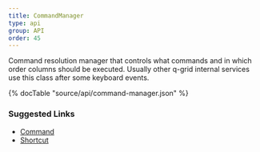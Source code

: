 ```yaml
---
title: CommandManager
type: api
group: API
order: 45
---
```

Command resolution manager that controls what commands and in which order columns should be executed.
Usually other q-grid internal services use this class after some keyboard events.

{% docTable "source/api/command-manager.json" %}

### Suggested Links

* [Command](/doc/api/command.html)
* [Shortcut](/doc/api/shortcut.html)

